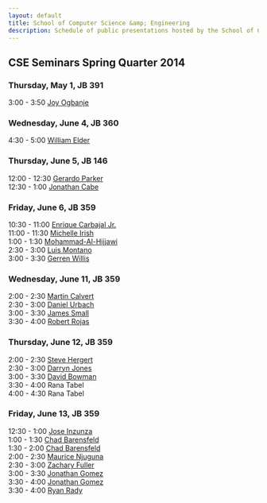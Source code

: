 ```yaml
---
layout: default
title: School of Computer Science &amp; Engineering
description: Schedule of public presentations hosted by the School of CSE.
---
```


## CSE Seminars __Spring Quarter 2014__

### Thursday, May 1, JB 391

  3:00 -  3:50  [Joy Ogbanje](2014-spring/Ogbanje.pdf) <br>

### Wednesday, June 4, JB 360

  4:30 -  5:00 [William Elder](2014-spring/william-elder.pdf) <br>

### Thursday, June 5, JB 146

 12:00 - 12:30 [Gerardo Parker](2014-spring/parker.pdf) <br>
 12:30 -  1:00 [Jonathan Cabe](2014-spring/jonathan-cabe.pdf) <br>

### Friday, June 6, JB 359

 10:30 - 11:00 [Enrique Carbajal Jr.](2014-spring/Enrique-Carbajal.pdf) <br>
 11:00 - 11:30 [Michelle Irish](2014-spring/michelle-irish.pdf) <br>
  1:00 -  1:30 [Mohammad-Al-Hijjawi](2014-spring/Mohammad-Al-Hijjawi.pdf) <br>
  2:30 -  3:00 [Luis Montano](2014-spring/luis-montano.pdf) <br>
  3:00 -  3:30 [Gerren Willis](2014-spring/gerren-willis.pdf) <br>

### Wednesday, June 11, JB 359

  2:00 - 2:30 [Martin Calvert](2014-spring/martin-calvert.pdf) <br>
  2:30 - 3:00 [Daniel Urbach](2014-spring/daniel_urbach.pdf) <br>
  3:00 - 3:30 [James Small](2014-spring/JamesSmall.pdf)      <br>
  3:30 - 4:00 [Robert Rojas](2014-spring/robert-rojas.pdf)   <br>

### Thursday, June 12, JB 359

  2:00 - 2:30 [Steve Hergert](2014-spring/steve-hergert.pdf) <br>
  2:30 - 3:00 [Darryn Jones](2014-spring/darryn-jones.pdf) <br>
  3:00 - 3:30 [David Bowman](2014-spring/david-bowman.pdf) <br>
  3:30 - 4:00 Rana Tabel <br>
  4:00 - 4:30 Rana Tabel <br>

### Friday, June 13, JB 359

 12:30 -  1:00 [Jose Inzunza](2014-spring/jose-inzunza-2014-06-13.pdf) <br>
  1:00 -  1:30 [Chad Barensfeld](2014-spring/Barensfeld-1.pdf) <br>
  1:30 -  2:00 [Chad Barensfeld](2014-spring/Barensfeld-2.pdf) <br>
  2:00 -  2:30 [Maurice Njuguna](2014-spring/Njuguna.pdf)      <br>
  2:30 -  3:00 [Zachary Fuller](2014-spring/zachary-fuller-2014-06-13.pdf)    <br>
  3:00 -  3:30 [Jonathan Gomez](2014-spring/Jonathan_Gomez_CSE595_Flyer.pdf)  <br>
  3:30 -  4:00 [Jonathan Gomez](2014-spring/Jonathan_Gomez_CSE482_Flyer.pdf)  <br>
  3:30 -  4:00 [Ryan Rady](2014-spring/ryan-rady.pdf) <br>


